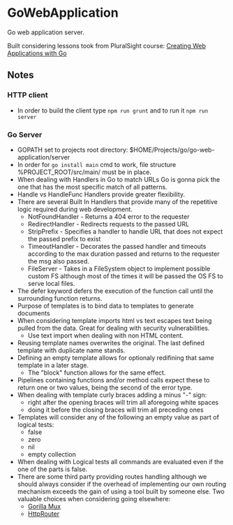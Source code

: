 # GoWebApplication
Go web application server.

Built considering lessons took from PluralSight course: [
Creating Web Applications with Go](https://app.pluralsight.com/library/courses/creating-web-applications-go-update)

## Notes

### HTTP client

* In order to build the client type ```npm run grunt``` and to run it ```npm run server```

### Go Server
* GOPATH set to projects root directory: $HOME/Projects/go/go-web-application/server
* In order for ```go install main``` cmd to work, file structure %PROJECT_ROOT/src/main/ must be in place.
* When dealing with Handlers in Go to match URLs Go is gonna pick the one that has the most specific match of all patterns.
* Handle vs HandleFunc Handlers provide greater flexibility.
* There are several Built In Handlers that provide many of the repetitive logic required during web development.
    * NotFoundHandler - Returns a 404 error to the requester
    * RedirectHandler - Redirects requests to the passed URL
    * StripPrefix - Specifies a handler to handle URL that does not expect the passed prefix to exist
    * TimeoutHandler - Decorates the passed handler and timeouts according to the max duration passed and returns to the requester the msg also passed.
    * FileServer - Takes in a FileSystem object to implement possible custom FS although most of the times it will be passed the OS FS to serve local files.
* The defer keyword defers the execution of the function call until the surrounding function returns.
* Purpose of templates is to bind data to templates to generate documents
* When considering template imports html vs text escapes text being pulled from the data. Great for dealing with security vulnerabilities.
    * Use text import when dealing with non HTML content.
* Reusing template names overwrites the original. The last defined template with duplicate name stands.
* Defining an empty template allows for optionaly redifining that same template in a later stage.
    * The "block" function allows for the same effect.
* Pipelines containing functions and/or method calls expect these to return one or two values, being the second of the error type.
* When dealing with template curly braces adding a minus "-" sign:
    * right after the opening braces will trim all aforegoing white spaces 
    * doing it before the closing braces will trim all preceding ones
* Templates will consider any of the following an empty value as part of logical tests:
    * false
    * zero
    * nil
    * empty collection
* When dealing with Logical tests all commands are evaluated even if the one of the parts is false.
* There are some third party providing routes handling although we should always consider if the overhead of implementing our own routing mechanism exceeds the gain of using a tool built by someone else. Two valuable choices when considering going elsewhere:
    * [Gorilla Mux](https://github.com/gorilla/mux)
    * [HttpRouter](https://github.com/julienschmidt/httprouter)
